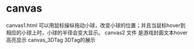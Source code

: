 # canvas
canvas1.html 可以用鼠标操纵拖动小球，改变小球的位置；并且当鼠标hover到相应的小球上时，小球的半径会变大显示。
canvas2 文件 是游戏封面文本hover高亮显示
canvas_3DTag 3DTag的展示